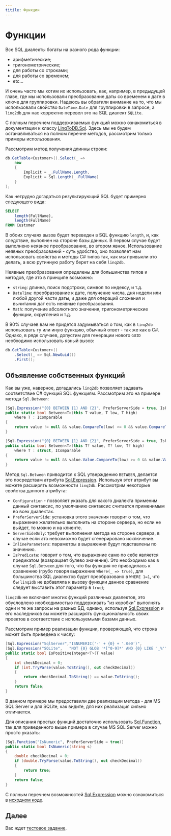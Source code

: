 ```yaml
---
titile: Функции
---
```


# Функции

Все SQL диалекты богаты на разного рода функции:

* арифметические;
* тригонометрические;
* для работы со строками;
* для работы со временем;
* etc...

И очень часто мы хотим их использовать, как, например, в предыдущей главе, где мы использовали преобразование даты со временем к дате в ключе для группировки. Надеюсь вы обратили внимание на то, что мы использовали свойство `DateTime.Date` для группировки в запросе, а `linq2db` для нас корректно перевел это на SQL диалект `SQLite`.

С полным перечнем поддерживаемых функций можно ознакомиться в документации к классу [LinqToDB.Sql](https://linq2db.github.io/api/LinqToDB.Sql.html). Здесь мы не будем останавливаться на полном перечне методов, рассмотрим только примеры использования.

Рассмотрим метод получения длинны строки:

```cs
db.GetTable<Customer>().Select(_ =>
    new
    {
        Implicit = _.FullName.Length,
        Explicit = Sql.Length(_.FullName)
    }
);
```

Как нетрудно догадаться результирующий SQL будет примерно следующего вида:

```sql
SELECT
    length(FullName),
    length(FullName)
FROM Customer
```

В обоих случаях вызов будет переведен в SQL функцию `length`, и, как следствие, выполнен на стороне базы данных. В первом случае будет выполнено неявное преобразование, во втором явное. Использование неявных преобразований - суть удобство, оно позволяет нам использовать свойства и методы C# типов так, как мы привыкли это делать, а всю рутинную работу берет на себя `linq2db`.

Неявные преобразования определены для большинства типов и методов, где это в принципе возможно:

* `string`: длинна, поиск подстроки, символ по индексу, и т.д.
* `DateTime`: преобразование к дате, получение числа, дня недели или любой другой части даты, и даже для операций сложения и вычитания дат есть неявные преобразования.
* `Math`: получение абсолютного значения, тригонометрические функции, округления и т.д.

В 90% случаев вам не придется задумываться о том, как в `linq2db` использовать ту или иную функцию, обычный ответ - так же как в C#. Однако, в ряде случаев, допустим для генерации нового `GUID` необходимо использовать явный вызов:

```cs
db.GetTable<Customer>()
    .Select(_ => Sql.NewGuid())
    .First();
```

## Объявление собственных функций

Как вы уже, наверное, догадались `linq2db` позволяет задавать соответствие C# функций SQL функциям. Рассмотрим это на примере метода `Sql.Between`:

```cs
[Sql.Expression("{0} BETWEEN {1} AND {2}", PreferServerSide = true, IsPredicate = true)]
public static bool Between<T>(this T value, T low, T high)
    where T : IComparable
{
    return value != null && value.CompareTo(low) >= 0 && value.CompareTo(high) <= 0;
}

[Sql.Expression("{0} BETWEEN {1} AND {2}", PreferServerSide = true, IsPredicate = true)]
public static bool Between<T>(this T? value, T? low, T? high)
    where T : struct, IComparable
{
    return value != null && value.Value.CompareTo(low) >= 0 && value.Value.CompareTo(high) <= 0;
}
```

Метод `Sql.Between` приводится к SQL утверждению `BETWEEN`, делается это посредствам атрибута [Sql.Expression](https://linq2db.github.io/api/LinqToDB.Sql.ExpressionAttribute.html). Используя этот атрибут вы можете расширять возможности `linq2db`. Рассмотрим некоторые свойства данного атрибута:

* `Configuration` - позволяет указать для какого диалекта применим данный синтаксис, по умолчанию синтаксис считается применимым во всех диалектах.
* `PreferServerSide`: установка этого значения говорит о том, что выражение желательно выполнить на стороне сервера, но если не выйдет, то можно и на клиенте.
* `ServerSideOnly`: требует выполнения метода на стороне сервера, в случае если это невозможно будет сгенерировано исключение.
* `InlineParameters`: параметры в выражении будут подставлены по значению.
* `IsPredicate`: говорит о том, что выражение само по себе является предикатом (возвращает булево значение). Это необходимо как в случае `Sql.Between` для того, что бы функция не приводилась к сравнению (грубо говоря выражение `Where(_ => true)`, для большинства SQL диалектов будет преобразовано в `WHERE 1=1`, что бы `linq2db` не добавляла к вызову функции данное сравнение следует выставить этот параметр в `true`);

`linq2db` не включает многих функций различных диалектов, это обусловлено необходимостью поддерживать "из коробки" выполнять одни и те же запросы на разных БД, однако, используя [Sql.Expression](https://linq2db.github.io/api/LinqToDB.Sql.ExpressionAttribute.html) и его наследников вы можете расширять функциональность своих проектов в соответствие с используемыми базами данных.

Рассмотрим пример реализации функции, проверяющей, что строка может быть приведена к числу:

```cs
[Sql.Expression("SqlServer","ISNUMERIC('-' + {0} + '.0e0')",             PreferServerSide = true)]
[Sql.Expression("SQLite",   "NOT {0} GLOB '*[^0-9]*' AND {0} LIKE '_%'", PreferServerSide = true)]
public static bool IsPositiveInteger<T>(T value)
{
    int checkDecimal = 0;
    if (int.TryParse(value.ToString(), out checkDecimal))
    {
        return checkDecimal.ToString() == value.ToString();
    }
    return false;
}
```

В данном примере мы предоставили две реализации метода - для MS SQL Server и для SQLite, как видите, для них реализация сильно отличается.

Для описания простых функций достаточно использовать [Sql.Function](https://linq2db.github.io/api/LinqToDB.Sql.FunctionAttribute.html), так для приведенного выше примера в случае MS SQL Server можно просто указать:

```cs
[Sql.Function("IsNumeric", PreferServerSide = true)]
public static bool IsNumeric(string s)
{
    double checkDecimal = 0;
    if (double.TryParse(value.ToString(), out checkDecimal))
    {
        return true;
    }
    return false;
}
```

С полным перечнем возможностей [Sql.Expression](https://linq2db.github.io/api/LinqToDB.Sql.ExpressionAttribute.html) можно ознакомиться в [исходном коде](https://github.com/linq2db/linq2db/tree/master/Source/LinqToDB/Sql/).

## Далее

Вас ждет [тестовое задание](test.md).

